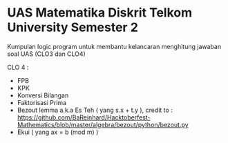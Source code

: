 # UAS Matematika Diskrit Telkom University Semester 2
Kumpulan logic program untuk membantu kelancaran menghitung jawaban soal UAS (CLO3 dan CLO4)

CLO 4 :
- FPB
- KPK
- Konversi Bilangan
- Faktorisasi Prima
- Bezout lemma a.k.a Es Teh ( yang s.x + t.y ), credit to : https://github.com/BaReinhard/Hacktoberfest-Mathematics/blob/master/algebra/bezout/python/bezout.py
- Ekui ( yang ax = b (mod m) )
